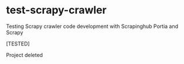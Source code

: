 # test-scrapy-crawler
Testing Scrapy crawler code development with Scrapinghub Portia and Scrapy

[TESTED]

Project deleted
